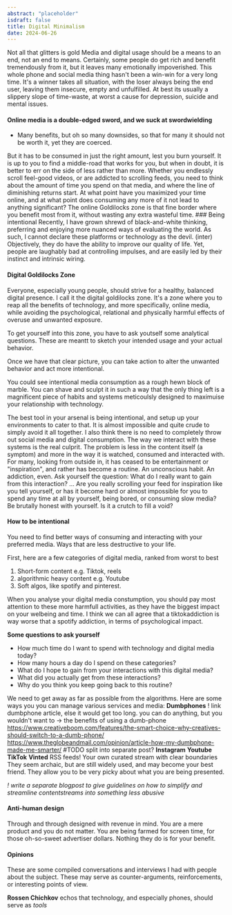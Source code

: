 ```yaml
---
abstract: "placeholder"
isdraft: false
title: Digital Minimalism
date: 2024-06-26
---
```


Not all that glitters is gold Media and digital usage should be a means
to an end, not an end to means. Certainly, some people do get rich and
benefit tremendously from it, but it leaves many emotionally
impoverished. This whole phone and social media thing hasn't been a
win-win for a very long time. It's a winner takes all situation, with
the loser always being the end user, leaving them insecure, empty and
unfulfilled. At best its usually a slippery slope of time-waste, at
worst a cause for depression, suicide and mental issues.

#### Online media is a double-edged sword, and we suck at swordwielding

- Many benefits, but oh so many downsides, so that for many it should not be worth it, yet they are coerced.

But it has to be consumed in just the right amount, lest you burn
yourself. It is up to you to find a middle-road that works for you, but
when in doubt, it is better to err on the side of less rather than more.
Whether you endlessly scroll feel-good videos, or are addicted to
scrolling feeds, you need to think about the amount of time you spend on
that media, and where the line of diminishing returns start. At what
point have you maximized your time online, and at what point does
consuming any more of it not lead to anything significant? The online
Goldilocks zone is that fine border where you benefit most from it,
without wasting any extra wasteful time. ### Being intentional Recently,
I have grown shrewd of black-and-white thinking, preferring and enjoying
more nuanced ways of evaluating the world. As such, I cannot declare
these platforms or technology as the devil. (inter) Objectively, they do
have the ability to improve our quality of life. Yet, people are
laughably bad at controlling impulses, and are easily led by their
instinct and intrinsic wiring.

#### Digital Goldilocks Zone

Everyone, especially young people, should strive for a healthy, balanced digital presence. I call it the digital goldilocks zone.  It's a zone where you to reap all the benefits of technology, and more specifically, online media, while avoiding the psychological, relational and physically harmful effects of overuse and unwanted exposure.

To get yourself into this zone, you have to ask youtself some analytical questions. These are meantt to sketch your intended usage and your actual behavior. 

Once we have that clear picture, you can take action to alter the unwanted behavior and act more intentional.

You could see intentional media consumption as a rough hewn block of marble. You can shave and sculpt it in such a way that the only thing left is a magnificent piece of habits and systems meticoulsly designed to maximuise your relationship with technology.

The best tool in your arsenal is being intentional, and setup up your environments to cater to that. It is almost impossible and quite crude to simply avoid it all together. I also think there is no need to completely throw out social media and
digital consumption. The way we interact with these systems is the
real culprit. The problem is less in the content itself (a symptom) and more
in the way it is watched, consumed and interacted with. For many,
looking from outside in, it has ceased to be entertainment or
"inspiration", and rather has become a routine. An unconscious habit. An
addiction, even. Ask yourself the question: What do I really want to
gain from this interaction? ... Are you really scrolling your feed for
inspiration like you tell yourself, or has it become hard or almost
impossible for you to spend any time at all by yourself, being bored, or
consuming slow media? Be brutally honest with yourself. Is it a crutch
to fill a void?

#### How to be intentional

You need to find better ways of consuming and interacting with your
preferred media. Ways that are less destructive to your life.

First, here are a few categories of digital media, ranked from worst to best

1. Short-form content e.g. Tiktok, reels
2. algorithmic heavy content e.g. Youtube
3. Soft algos, like spotify and pinterest.

When you analyse your digital media constumption, you should pay most attention to these more harmfull activities, as they have the biggest impact on your welbeing and time. I think we can all agree that a tiktokaddiction is way worse that a spotify addiction, in terms of psychological impact.


**Some questions to ask yourself**

- How much time do I want to spend with technology and digital media today?
- How many hours a day do I spend on these categories?
- What do I hope to gain from your interactions with this digital media?
- What did you actually get from these interactions?
- Why do you think you keep going back to this routine?


We need to get away as far as possible from the algorithms. Here are
some ways you you can manage various services and media: **Dumbphones** ! link dumbphone article, else it would get too long.
you can do anything, but you wouldn't want to -> the benefits of using a
dumb-phone
https://www.creativeboom.com/features/the-smart-choice-why-creatives-should-switch-to-a-dumb-phone/
https://www.theglobeandmail.com/opinion/article-how-my-dumbphone-made-me-smarter/
#TODO split into separate post? **Instagram** **Youtube** **TikTok**
**Vinted** RSS feeds! Your own curated stream with clear boundaries They
seem archaic, but are still widely used, and may become your best
friend. They allow you to be very picky about what you are being
presented.

*! write a separate blogpost to give guidelines on how to simplify and streamline contentstreams into something less abusive*

#### Anti-human design

Through and through designed with revenue in mind. You are a mere
product and you do not matter. You are being farmed for screen time, for
those oh-so-sweet advertiser dollars. Nothing they do is for your
benefit.

#### Opinions

These are some compiled conversations and interviews I had with people about the subject. These may serve as counter-arguments, reinforcements, or interesting points of view.

**Rossen Chichkov** echos that technology, and especially phones, should serve as *tools*
